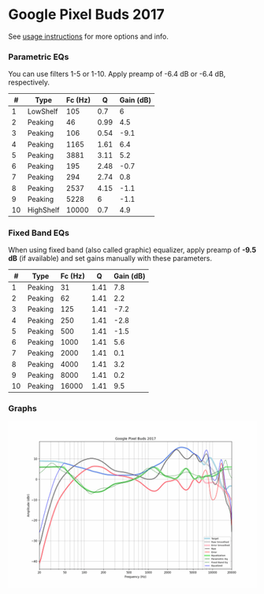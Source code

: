 # Google Pixel Buds 2017
See [usage instructions](https://github.com/jaakkopasanen/AutoEq#usage) for more options and info.

### Parametric EQs
You can use filters 1-5 or 1-10. Apply preamp of -6.4 dB or -6.4 dB, respectively.

|   # | Type      |   Fc (Hz) |    Q |   Gain (dB) |
|-----|-----------|-----------|------|-------------|
|   1 | LowShelf  |       105 | 0.7  |         6   |
|   2 | Peaking   |        46 | 0.99 |         4.5 |
|   3 | Peaking   |       106 | 0.54 |        -9.1 |
|   4 | Peaking   |      1165 | 1.61 |         6.4 |
|   5 | Peaking   |      3881 | 3.11 |         5.2 |
|   6 | Peaking   |       195 | 2.48 |        -0.7 |
|   7 | Peaking   |       294 | 2.74 |         0.8 |
|   8 | Peaking   |      2537 | 4.15 |        -1.1 |
|   9 | Peaking   |      5228 | 6    |        -1.1 |
|  10 | HighShelf |     10000 | 0.7  |         4.9 |

### Fixed Band EQs
When using fixed band (also called graphic) equalizer, apply preamp of **-9.5 dB** (if available) and set gains manually with these parameters.

|   # | Type    |   Fc (Hz) |    Q |   Gain (dB) |
|-----|---------|-----------|------|-------------|
|   1 | Peaking |        31 | 1.41 |         7.8 |
|   2 | Peaking |        62 | 1.41 |         2.2 |
|   3 | Peaking |       125 | 1.41 |        -7.2 |
|   4 | Peaking |       250 | 1.41 |        -2.8 |
|   5 | Peaking |       500 | 1.41 |        -1.5 |
|   6 | Peaking |      1000 | 1.41 |         5.6 |
|   7 | Peaking |      2000 | 1.41 |         0.1 |
|   8 | Peaking |      4000 | 1.41 |         3.2 |
|   9 | Peaking |      8000 | 1.41 |         0.2 |
|  10 | Peaking |     16000 | 1.41 |         9.5 |

### Graphs
![](./Google%20Pixel%20Buds%202017.png)
